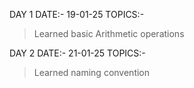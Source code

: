 DAY 1
DATE:- 19-01-25
TOPICS:-
>Learned basic Arithmetic operations

DAY 2
DATE:- 21-01-25
TOPICS:-
>Learned naming convention
